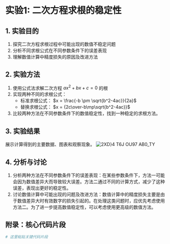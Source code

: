 # 实验1: 二次方程求根的稳定性

## 1. 实验目的
1. 探究二次方程求根过程中可能出现的数值不稳定问题
2. 分析不同求根公式在不同参数条件下的误差表现
3. 理解数值计算中精度损失的原因及改进方法

## 2. 实验方法
1. 使用公式法求解二次方程 $ax^2+bx+c=0$ 的根
2. 实现两种不同的求根公式：
   - 标准求根公式： $x = \frac{-b \pm \sqrt{b^2-4ac}}{2a}$
   - 替换求根公式： $x = {2c\over-b\mp\sqrt{b^2-4ac}}$
3. 比较两种方法在不同参数条件下的数值稳定性，找到一种稳定的求根方法。

## 3. 实验结果
展示计算得到的主要数据、图表和观察现象。
   ![2XD}4 T6J $OU97 A$B0_TY](https://github.com/user-attachments/assets/86e62d6b-7b3b-42ba-ba8d-a28508857e47)



## 4. 分析与讨论
1. 分析两种方法在不同参数条件下的误差表现：在某些参数条件下，方法一可能会因为数值差异大而导致较大误差。方法二通过不同的计算方式，减少了这种误差，表现出更好的稳定性。
2. 讨论数值计算中可能出现的问题及改进方法：数值计算中的精度损失主要是由于数值差异大时有效数字的损失引起的。在处理这类问题时，应优先考虑使用方法二。为了进一步提高数值稳定性，可以考虑使用更高级的数值方法。


## 附录：核心代码片段
```python
# 这里粘贴关键代码片段
```
